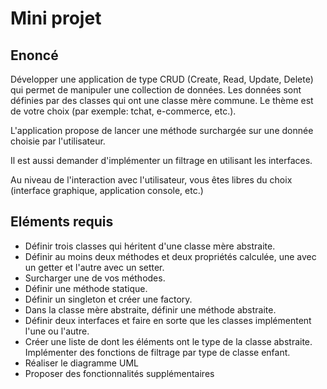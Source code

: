 # Mini projet

## Enoncé

Développer une application de type CRUD (Create, Read, Update, Delete) qui permet de manipuler une collection de données.
Les données sont définies par des classes qui ont une classe mère commune.
Le thème est de votre choix (par exemple: tchat, e-commerce, etc.).

L'application propose de lancer une méthode surchargée sur une donnée choisie par l'utilisateur.

Il est aussi demander d'implémenter un filtrage en utilisant les interfaces.

Au niveau de l'interaction avec l'utilisateur, vous êtes libres du choix (interface graphique, application console, etc.)

## Eléments requis

-   Définir trois classes qui héritent d'une classe mère abstraite.
-   Définir au moins deux méthodes et deux propriétés calculée, une avec un getter et l'autre avec un setter.
-   Surcharger une de vos méthodes.
-   Définir une méthode statique.
-   Définir un singleton et créer une factory.
-   Dans la classe mère abstraite, définir une méthode abstraite.
-   Définir deux interfaces et faire en sorte que les classes implémentent l'une ou l'autre.
-   Créer une liste de dont les éléments ont le type de la classe abstraite. Implémenter des fonctions de filtrage par type de classe enfant.
-   Réaliser le diagramme UML
-   Proposer des fonctionnalités supplémentaires
